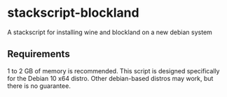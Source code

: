 # stackscript-blockland
A stackscript for installing wine and blockland on a new debian system

## Requirements
1 to 2 GB of memory is recommended.
This script is designed specifically for the Debian 10 x64 distro. Other debian-based distros may work, but there is no guarantee.
